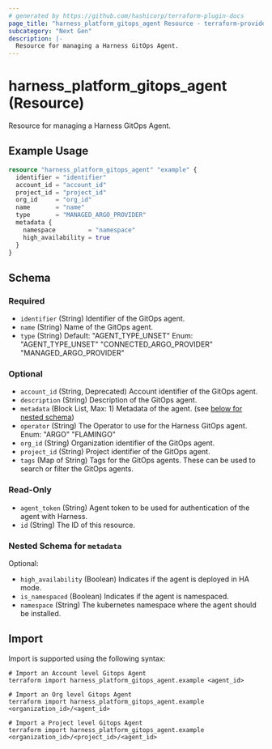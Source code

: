 ```yaml
---
# generated by https://github.com/hashicorp/terraform-plugin-docs
page_title: "harness_platform_gitops_agent Resource - terraform-provider-harness"
subcategory: "Next Gen"
description: |-
  Resource for managing a Harness GitOps Agent.
---
```


# harness_platform_gitops_agent (Resource)

Resource for managing a Harness GitOps Agent.

## Example Usage

```terraform
resource "harness_platform_gitops_agent" "example" {
  identifier = "identifier"
  account_id = "account_id"
  project_id = "project_id"
  org_id     = "org_id"
  name       = "name"
  type       = "MANAGED_ARGO_PROVIDER"
  metadata {
    namespace         = "namespace"
    high_availability = true
  }
}
```

<!-- schema generated by tfplugindocs -->
## Schema

### Required

- `identifier` (String) Identifier of the GitOps agent.
- `name` (String) Name of the GitOps agent.
- `type` (String) Default: "AGENT_TYPE_UNSET"
Enum: "AGENT_TYPE_UNSET" "CONNECTED_ARGO_PROVIDER" "MANAGED_ARGO_PROVIDER"

### Optional

- `account_id` (String, Deprecated) Account identifier of the GitOps agent.
- `description` (String) Description of the GitOps agent.
- `metadata` (Block List, Max: 1) Metadata of the agent. (see [below for nested schema](#nestedblock--metadata))
- `operator` (String) The Operator to use for the Harness GitOps agent. Enum: "ARGO" "FLAMINGO"
- `org_id` (String) Organization identifier of the GitOps agent.
- `project_id` (String) Project identifier of the GitOps agent.
- `tags` (Map of String) Tags for the GitOps agents. These can be used to search or filter the GitOps agents.

### Read-Only

- `agent_token` (String) Agent token to be used for authentication of the agent with Harness.
- `id` (String) The ID of this resource.

<a id="nestedblock--metadata"></a>
### Nested Schema for `metadata`

Optional:

- `high_availability` (Boolean) Indicates if the agent is deployed in HA mode.
- `is_namespaced` (Boolean) Indicates if the agent is namespaced.
- `namespace` (String) The kubernetes namespace where the agent should be installed.

## Import

Import is supported using the following syntax:

```shell
# Import an Account level Gitops Agent
terraform import harness_platform_gitops_agent.example <agent_id>

# Import an Org level Gitops Agent
terraform import harness_platform_gitops_agent.example <organization_id>/<agent_id>

# Import a Project level Gitops Agent
terraform import harness_platform_gitops_agent.example <organization_id>/<project_id>/<agent_id>
```
